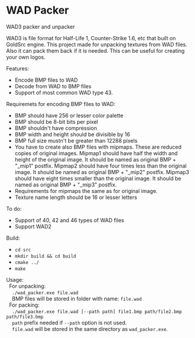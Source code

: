 # WAD Packer
WAD3 packer and unpacker

WAD3 is file format for Half-Life 1, Counter-Strike 1.6, etc that built on GoldSrc engine.
This project made for unpacking textures from WAD files.
Also it can pack them back if it is needed.
This can be useful for creating your own logos.

Features:
  - Encode BMP files to WAD
  - Decode from WAD to BMP files
  - Support of most common WAD type 43.
  
Requiremets for encoding BMP files to WAD:
  - BMP should have 256 or lesser color palette
  - BMP should be 8-bit bits per pixel
  - BMP shouldn't have compression
  - BMP width and height should be divisible by 16
  - BMP full size mustn't be greater than 12288 pixels
  - You have to create also BMP files with mipmaps. These are reduced copies of original images.
  Mipmap1 should have half the width and height of the original image. It should be named as original BMP + "_mip1" postfix.
  Mipmap2 should have four times less than the original image. It should be named as original BMP + "_mip2" postfix.
  Mipmap3 should have eight times smaller than the original image. It should be named as original BMP + "_mip3" postfix.
  - Requirements for mipmaps the same as for original image.
  - Texture name length should be 16 or lesser letters
  
To do:
  - Support of 40, 42 and 46 types of WAD files
  - Support WAD2

Build:
  - `cd src`
  - `mkdir build && cd build`
  - `cmake ../`
  - `make`
  
Usage:  
&nbsp;&nbsp;For unpacking:  
&nbsp;&nbsp;&nbsp;&nbsp;`./wad_packer.exe file.wad`  
&nbsp;&nbsp;&nbsp;&nbsp;BMP files will be stored in folder with name: `file.wad`  
&nbsp;&nbsp;For packing:  
&nbsp;&nbsp;&nbsp;&nbsp;`./wad_packer.exe file.wad [--path path] file1.bmp path/file2.bmp path/file3.bmp`  
&nbsp;&nbsp;&nbsp;&nbsp;`path` prefix needed if `--path` option is not used.  
&nbsp;&nbsp;&nbsp;&nbsp;`file.wad` will be stored in the same directory as `wad_packer.exe`.  
  

